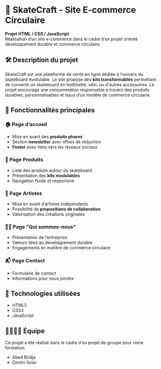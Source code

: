 # 🌱 SkateCraft - Site E-commerce Circulaire

**Projet HTML / CSS / JavaScript**  
Réalisation d’un site e-commerce dans le cadre d’un projet orienté développement durable et commerce circulaire.

## 🛠 Description du projet

SkateCraft est une plateforme de vente en ligne dédiée à l’univers du skateboard modulable. Le site propose des **kits transformables** permettant de convertir un skateboard en trottinette, vélo, ou d'autres accessoires. Le projet encourage une consommation responsable à travers des produits durables, personnalisables et issus d’un modèle de commerce circulaire.

## 🧩 Fonctionnalités principales

### 🏠 Page d’accueil
- Mise en avant des **produits phares**
- Section **newsletter** avec offres de réduction
- **Footer** avec liens vers les réseaux sociaux

### 🛒 Page Produits
- Liste des produits autour du skateboard
- Présentation des **kits modulables**
- Navigation fluide et responsive

### 🎨 Page Artistes
- Mise en avant d’artistes indépendants
- Possibilité de **propositions de collaboration**
- Valorisation des créations originales

### 🧑‍💼 Page "Qui sommes-nous"
- Présentation de l’entreprise
- Valeurs liées au développement durable
- Engagements en matière de commerce circulaire

### 📬 Page Contact
- Formulaire de contact
- Informations pour nous joindre

## 🧱 Technologies utilisées

- HTML5
- CSS3 
- JavaScript 

## 👨‍👩‍👧‍👦 Équipe

Ce projet a été réalisé dans le cadre d’un projet de groupe pour notre formation.

- Abed Bridja
- Dimitri Solar



